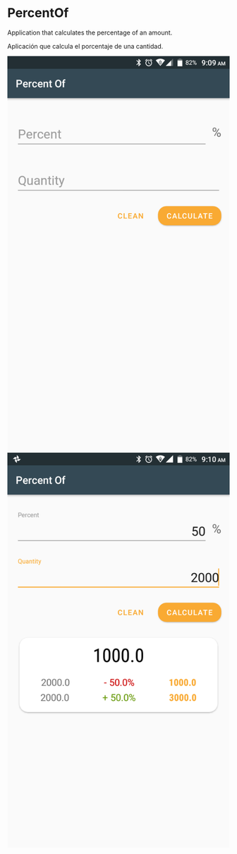 # PercentOf

Application that calculates the percentage of an amount.

Aplicación que calcula el porcentaje de una cantidad.

![Img 1](https://github.com/Cdominguez08/PercentOf/blob/master/Screenshot_20181009-090932.png)
![Img 2](https://github.com/Cdominguez08/PercentOf/blob/master/Screenshot_20181009-091030.png)
